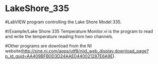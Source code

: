 # LakeShore_335

#LabVIEW program controlling the Lake Shore Model 335.

#/Example/Lake Shore 335 Temperature Monitor.vi is the program to read and write the temperature reading from two channels.

#Other programs are download from the NI website(http://sine.ni.com/apps/utf8/niid_web_display.download_page?p_id_guid=AA409BFB0D3D24AAE0440021287E6A9E).

